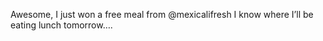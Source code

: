<!--
id: 285673217
link: http://kevinisom.info/post/285673217/awesome-i-just-won-a-free-meal-from
slug: awesome-i-just-won-a-free-meal-from
date: Wed Dec 16 2009 17:52:29 GMT+1300 (NZDT)
raw: {"blog_name":"kevinisom","id":285673217,"post_url":"http://kevinisom.info/post/285673217/awesome-i-just-won-a-free-meal-from","slug":"awesome-i-just-won-a-free-meal-from","type":"text","date":"2009-12-16 04:52:29 GMT","timestamp":1260939149,"state":"published","format":"html","reblog_key":"qM5Nn1W6","tags":[],"short_url":"http://tmblr.co/Zw68YyH1mS1","highlighted":[],"feed_item":"http://twitter.com/kev_nz/statuses/6717286736","from_feed_id":"650289","note_count":0,"title":null,"body":"<p>Awesome, I just won a free meal from @mexicalifresh I know where I&#8217;ll be eating lunch tomorrow&#8230;.</p>"}
publish: 2009-12-016
tags: 
title: null
-->


Awesome, I just won a free meal from @mexicalifresh I know where I’ll be
eating lunch tomorrow….


